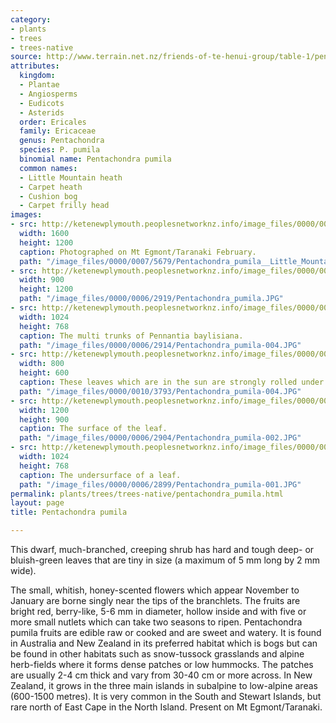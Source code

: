 ```yaml
---
category:
- plants
- trees
- trees-native
source: http://www.terrain.net.nz/friends-of-te-henui-group/table-1/pentachondra-pumila-little-mountain-heath.html
attributes:
  kingdom:
  - Plantae
  - Angiosperms
  - Eudicots
  - Asterids
  order: Ericales
  family: Ericaceae
  genus: Pentachondra
  species: P. pumila
  binomial name: Pentachondra pumila
  common names:
  - Little Mountain heath
  - Carpet heath
  - Cushion bog
  - Carpet frilly head
images:
- src: http://ketenewplymouth.peoplesnetworknz.info/image_files/0000/0007/5679/Pentachondra_pumila__Little_Mountain_heath_-002.JPG
  width: 1600
  height: 1200
  caption: Photographed on Mt Egmont/Taranaki February.
  path: "/image_files/0000/0007/5679/Pentachondra_pumila__Little_Mountain_heath_-002.JPG"
- src: http://ketenewplymouth.peoplesnetworknz.info/image_files/0000/0006/2919/Pentachondra_pumila.JPG
  width: 900
  height: 1200
  path: "/image_files/0000/0006/2919/Pentachondra_pumila.JPG"
- src: http://ketenewplymouth.peoplesnetworknz.info/image_files/0000/0006/2914/Pentachondra_pumila-004.JPG
  width: 1024
  height: 768
  caption: The multi trunks of Pennantia baylisiana.
  path: "/image_files/0000/0006/2914/Pentachondra_pumila-004.JPG"
- src: http://ketenewplymouth.peoplesnetworknz.info/image_files/0000/0010/3793/Pentachondra_pumila-004.JPG
  width: 800
  height: 600
  caption: These leaves which are in the sun are strongly rolled under at the margins.
  path: "/image_files/0000/0010/3793/Pentachondra_pumila-004.JPG"
- src: http://ketenewplymouth.peoplesnetworknz.info/image_files/0000/0006/2904/Pentachondra_pumila-002.JPG
  width: 1200
  height: 900
  caption: The surface of the leaf.
  path: "/image_files/0000/0006/2904/Pentachondra_pumila-002.JPG"
- src: http://ketenewplymouth.peoplesnetworknz.info/image_files/0000/0006/2899/Pentachondra_pumila-001.JPG
  width: 1024
  height: 768
  caption: The undersurface of a leaf.
  path: "/image_files/0000/0006/2899/Pentachondra_pumila-001.JPG"
permalink: plants/trees/trees-native/pentachondra_pumila.html
layout: page
title: Pentachondra pumila

---
```

This dwarf, much-branched, creeping shrub has hard and tough deep- or bluish-green leaves that are tiny in size (a maximum of 5 mm long by 2 mm wide).

The small, whitish, honey-scented flowers which appear November to January are borne singly near the tips of the branchlets. 
The fruits are bright red, berry-like, 5-6 mm in diameter, hollow inside and with five or more small nutlets which can take two seasons to ripen. Pentachondra pumila fruits are edible raw or cooked and are sweet and watery. 
It is found in Australia and New Zealand in its preferred habitat which is bogs but can be found in other habitats such as snow-tussock grasslands and alpine herb-fields where it forms dense patches or low hummocks. The patches are usually 2-4 cm thick and vary from 30-40 cm or more across. In New Zealand, it grows in the three main islands in subalpine to low-alpine areas (600-1500 metres). It is very common in the South and Stewart Islands, but rare north of East Cape in the North Island. Present on Mt Egmont/Taranaki.
